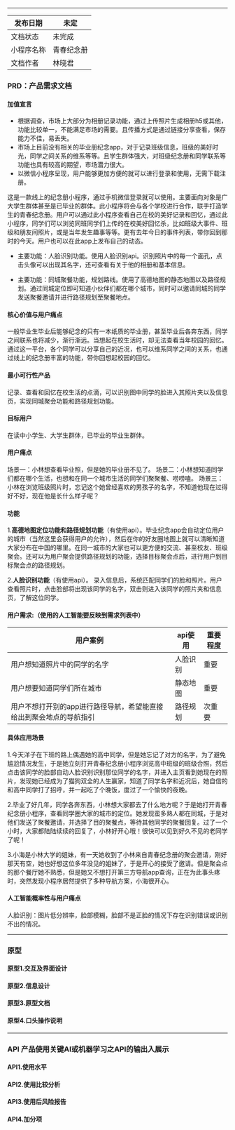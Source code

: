 ***

发布日期 | 未定
-|-
文档状态 | 未完成
小程序名称 | 青春纪念册
文档作者 | 林晓君


### PRD：产品需求文档
#### 加值宣言
  * 根据调查，市场上大部分为相册记录功能，通过上传照片生成相册h5或其他，功能比较单一，不能满足市场的需要。且传播方式是通过链接分享查看，保存能力不佳，易丢失。
  * 市场上目前没有相关的毕业册纪念app，对于记录班级信息，班级的美好时光，同学之间关系的维系等等。且学生群体强大，对班级纪念册和同学联系等功能也具有较高的期望，市场潜力很大。
  * 以微信小程序呈现，用户能够更加方便的就可以进行登录和使用，无需下载注册。

这是一款线上的纪念册小程序，通过手机微信登录就可以使用。主要面向对象是广大学生群体甚至是已毕业的群体。此小程序将会与各个学校进行合作，联手打造学生的青春纪念册。用户可以通过此小程序查看自己在校的美好记录和回忆，通过此小程序，同学们可以浏览同班同学们上传的在校美好回忆杀，比如班级大事件、班级和朋友间照片，或是当年发生趣事等等。更有去年今日的事件列表，带你回到那时的今天。用户也可以在此app上发布自己的动态。

* 主要功能：人脸识别功能。使用人脸识别api。识别照片中的每一个面孔，点击头像可以出现其名字，还可查看有关于他的相册和基本信息。

* 主要功能：同城聚餐功能，规划路线。使用了高德地图的静态地图以及路径规划。通过同城定位即可知道小伙伴们都在哪个城市，同时可以邀请同城的同学发送聚餐邀请并进行路径规划至聚餐地点。

#### 核心价值与用户痛点
一般毕业生毕业后能够纪念的只有一本纸质的毕业册，甚至毕业后各奔东西，同学之间联系也将减少，渐行渐远。当想起在校生活时，却无法查看当年校园的回忆。
通过这一平台，各个同学可以分享自己的近况，也可以维系同学之间的关系，也通过线上的纪念册丰富的功能，带你回想起校园的回忆。

#### 最小可行性产品
记录、查看和回忆在校生活的点滴，可以识别图中同学的脸进入其照片夹以及信息页，实现同城聚会功能和路径规划功能。

#### 目标用户
在读中小学生、大学生群体，已毕业的毕业生群体。

#### 用户痛点
场景一：小林想查看毕业照，但是她的毕业册不见了。
场景二：小林想知道同学们都在哪个生活，也想和在同一个城市生活的同学们聚聚餐、唠唠嗑。
场景三：小林在浏览班级照片时，忘记这个她曾经喜欢的男孩子的名字，不知道他现在过得好不好，现在他是长什么样子呢？

#### 功能
1.**高德地图定位功能和路径规划功能**（有使用api）。毕业纪念app会自动定位用户的城市（当然这里会获得用户的允许），然后在你的好友圈地图上就可以清晰知道大家分布在中国的哪里。在同一城市的大家也可以更方便的交流、甚至校友、班级聚会。还可以为用户聚会提供路径规划的功能，选择目标聚会点后，进行用户到目标聚会点的路径规划。

2.**人脸识别功能**（有使用api）。
录入信息后，系统匹配同学们的脸和照片。用户查看照片时，点击脸部将出现该同学的名字，双击则进入该同学的照片夹和信息页，了解这位同学。

#### 用户需求:（使用的人工智能要反映到需求列表中）
用户案例 | api使用| 重要程度
-|-|-
用户想知道照片中的同学的名字 | 人脸识别 | 重要
用户想要知道同学们所在城市 | 静态地图 | 重要
用户不想打开别的app进行路径导航，希望能直接给出到聚会地点的导航指引 | 路径规划 | 次重要

#### 具体应用场景
1.今天洋子在下班的路上偶遇她的高中同学，但是她忘记了对方的名字，为了避免尴尬情况发生，于是她立刻打开青春纪念册小程序浏览高中班级的班级合照，然后点击该同学的脸部自动人脸识别识别那位同学的名字，并进入主页看到她现在的照片，发现她已经成为了猫狗双全的人生赢家，知道了同学名字和近况后，她自信的和高中同学打了招呼，并一起吃了个晚饭，度过了一个愉快的夜晚。

2.毕业了好几年，同学各奔东西，小林想大家都去了什么地方呢？于是她打开青春纪念册小程序，查看同学圈大家的城市的定位。她发现蛮多熟人都在同城，于是对他们发送了聚餐邀请，并选择了目的聚餐点，等待其他同学的聚餐回复。过了一个小时，大家都陆陆续续的回复了，小林好开心哦！很快可以见到好久不见的老同学了呢！

3.小海是小林大学的姐妹，有一天她收到了小林来自青春纪念册的聚会邀请，刚好那天有空，她也好想这位多年没见的姐妹了，于是开心的接受了邀请。但是聚会点的那个餐厅她不熟悉，但是她又不想打开第三方导航app查询，正在为此事头疼时，突然发现小程序居然提供了多种导航方案，小海很开心。

#### 人工智能概率性与用户痛点
人脸识别：图片低分辨率，脸部模糊，脸部不是正脸的情况下存在识别错误或识别不出的情况。

***
### 原型
#### 原型1.交互及界面设计
#### 原型2.信息设计
#### 原型3.原型文档
#### 原型4.口头操作说明

***
### API 产品使用关键AI或机器学习之API的输出入展示
#### API1.使用水平
#### API2.使用比较分析
#### API3.使用后风险报告
#### API4.加分项
